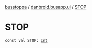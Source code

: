 [busstoppa](../index.md) / [danbroid.busapp.ui](index.md) / [STOP](./-s-t-o-p.md)

# STOP

`const val STOP: `[`Int`](https://kotlinlang.org/api/latest/jvm/stdlib/kotlin/-int/index.html)